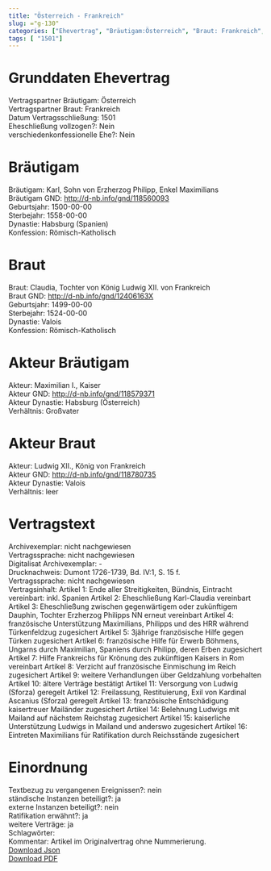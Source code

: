 ```yaml
---
title: "Österreich - Frankreich"
slug: ="g-130"
categories: ["Ehevertrag", "Bräutigam:Österreich", "Braut: Frankreich", "Eheschließung vollzogen?:Nein", "verschiedenkonfessionelle Ehe?:Nein", "Dynastie Bräutigam:Habsburg (Spanien)", "Akteur Bräutigam:Maximilian I., Kaiser", "Akteur Braut:Ludwig XII., König von Frankreich", "Textbezug?:nein", "Ständisch?:ja", "Ratifikation?:ja", "Sonstiges?:ja", "Bräutigam:Österreich", "Braut: Frankreich"]
tags: [ "1501"]
---
```

<!--more-->

# Grunddaten Ehevertrag

Vertragspartner Bräutigam: Österreich<br>
Vertragspartner Braut: Frankreich<br>
Datum Vertragsschließung: 1501<br>
Eheschließung vollzogen?: Nein<br>
verschiedenkonfessionelle Ehe?: Nein<br>
# Bräutigam

Bräutigam: Karl, Sohn von Erzherzog Philipp, Enkel Maximilians<br>
Bräutigam GND: http://d-nb.info/gnd/118560093<br>
Geburtsjahr: 1500-00-00<br>
Sterbejahr: 1558-00-00<br>
Dynastie: Habsburg (Spanien)<br>
Konfession: Römisch-Katholisch<br>
# Braut

Braut: Claudia, Tochter von König Ludwig XII. von Frankreich<br>
Braut GND: http://d-nb.info/gnd/12406163X<br>
Geburtsjahr: 1499-00-00<br>
Sterbejahr: 1524-00-00<br>
Dynastie: Valois<br>
Konfession: Römisch-Katholisch<br>
# Akteur Bräutigam

Akteur: Maximilian I., Kaiser<br>
Akteur GND: http://d-nb.info/gnd/118579371<br>
Akteur Dynastie: Habsburg (Österreich)<br>
Verhältnis: Großvater<br>
# Akteur Braut

Akteur: Ludwig XII., König von Frankreich<br>
Akteur GND: http://d-nb.info/gnd/118780735<br>
Akteur Dynastie: Valois<br>
Verhältnis: leer<br>
# Vertragstext

Archivexemplar: nicht nachgewiesen<br>
Vertragssprache: nicht nachgewiesen<br>
Digitalisat Archivexemplar: -<br>
Drucknachweis: Dumont 1726-1739, Bd. IV:1, S. 15 f.<br>
Vertragssprache: nicht nachgewiesen<br>
Vertragsinhalt: Artikel 1: Ende aller Streitigkeiten, Bündnis, Eintracht vereinbart: inkl. Spanien
Artikel 2: Eheschließung Karl-Claudia vereinbart
Artikel 3: Eheschließung zwischen gegenwärtigem oder zukünftigem Dauphin, Tochter Erzherzog Philipps NN erneut vereinbart
Artikel 4: französische Unterstützung Maximilians, Philipps und des HRR während Türkenfeldzug zugesichert
Artikel 5: 3jährige französische Hilfe gegen Türken zugesichert
Artikel 6: französische Hilfe für Erwerb Böhmens, Ungarns durch Maximilian, Spaniens durch Philipp, deren Erben zugesichert
Artikel 7: Hilfe Frankreichs für Krönung des zukünftigen Kaisers in Rom vereinbart
Artikel 8: Verzicht auf französische Einmischung im Reich zugesichert 
Artikel 9: weitere Verhandlungen über Geldzahlung vorbehalten
Artikel 10: ältere Verträge bestätigt
Artikel 11: Versorgung von Ludwig (Sforza) geregelt
Artikel 12: Freilassung, Restituierung, Exil von Kardinal Ascanius (Sforza) geregelt
Artikel 13: französische Entschädigung kaisertreuer Mailänder zugesichert
Artikel 14: Belehnung Ludwigs mit Mailand auf nächstem Reichstag zugesichert
Artikel 15: kaiserliche Unterstützung Ludwigs in Mailand und anderswo zugesichert
Artikel 16: Eintreten Maximilians für Ratifikation durch Reichsstände zugesichert
<br>
# Einordnung

Textbezug zu vergangenen Ereignissen?: nein<br>
ständische Instanzen beteiligt?: ja<br>
externe Instanzen beteiligt?: nein<br>
Ratifikation erwähnt?: ja<br>
weitere Verträge: ja<br>
Schlagwörter: <br>
Kommentar: Artikel im Originalvertrag ohne Nummerierung.<br>
[Download Json](/vertraege/vertrag-130.json)<br>
[Download PDF](/vertraege/v105.pdf)